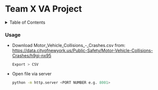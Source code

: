 # Team X VA Project
<details>
  <summary>Table of Contents</summary>
  <ol>
    <li><a href="#">Landing Page</a></li>
    <li><a href="#">Blah</a></li>
  </ol>
</details>

### Usage
* Download Motor_Vehicle_Collisions_-_Crashes.csv from: https://data.cityofnewyork.us/Public-Safety/Motor-Vehicle-Collisions-Crashes/h9gi-nx95
   ```sh
   Export > CSV
   ```

* Open file via server
   ```sh
   python -m http.server <PORT NUMBER e.g. 8001>
   ```